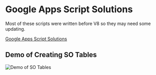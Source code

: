 # Google Apps Script Solutions

Most of these scripts were written before V8 so they may need some updating.

[Google Apps Script Solutions](https://sites.google.com/view/googlappsscript/so-utilities/csv-utility)

## Demo of Creating SO Tables
![Demo of SO Tables](https://i.stack.imgur.com/6gH9N.gif)

